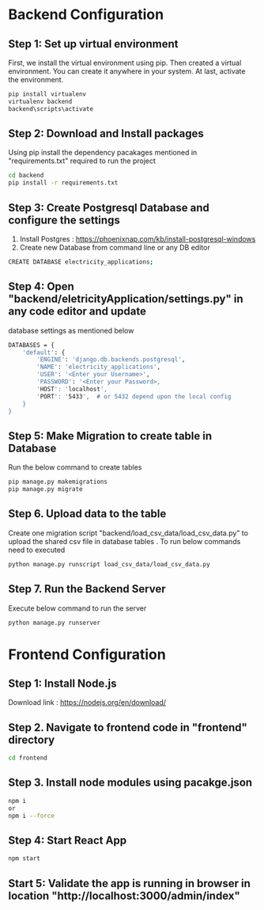 # Backend Configuration

## Step 1: Set up virtual environment

First, we install the virtual environment using pip. Then created a virtual environment. You can create it anywhere in your system. At last, activate the environment.

```sh
pip install virtualenv
virtualenv backend
backend\scripts\activate
```

## Step 2: Download and Install packages

Using pip install the dependency pacakages mentioned in "requirements.txt" required to run the project

```sh
cd backend
pip install -r requirements.txt
```

## Step 3: Create Postgresql Database and configure the settings

1. Install Postgres : https://phoenixnap.com/kb/install-postgresql-windows
2. Create new Database from command line or any DB editor

```sh
CREATE DATABASE electricity_applications;
```

## Step 4: Open "backend/eletricityApplication/settings.py" in any code editor and update

database settings as mentioned below

```sh
DATABASES = {
    'default': {
        'ENGINE': 'django.db.backends.postgresql',
        'NAME': 'electricity_applications',
        'USER': '<Enter your Username>',
        'PASSWORD': '<Enter your Password>,
        'HOST': 'localhost',
        'PORT': '5433',  # or 5432 depend upon the local config
    }
}
```

## Step 5: Make Migration to create table in Database

Run the below command to create tables

```sh
pip manage.py makemigrations
pip manage.py migrate
```

## Step 6. Upload data to the table

Create one migration script "backend/load_csv_data/load_csv_data.py" to upload the shared csv file in database tables . To run below commands need to executed

```sh
python manage.py runscript load_csv_data/load_csv_data.py
```

## Step 7. Run the Backend Server

Execute below command to run the server

```sh
python manage.py runserver
```

# Frontend Configuration

## Step 1: Install Node.js

Download link : https://nodejs.org/en/download/

## Step 2. Navigate to frontend code in "frontend" directory

```sh
cd frontend
```

## Step 3. Install node modules using pacakge.json

```sh
npm i
or
npm i --force
```

## Step 4: Start React App

```sh
npm start
```

## Start 5: Validate the app is running in browser in location "http://localhost:3000/admin/index"
